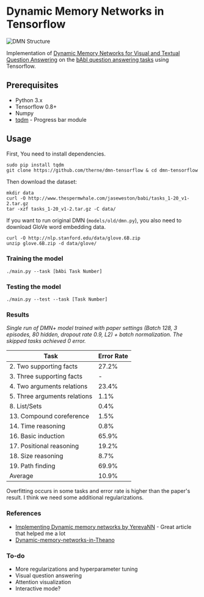 # Dynamic Memory Networks in Tensorflow
![DMN Structure][img-url]

Implementation of [Dynamic Memory Networks for Visual and Textual Question Answering][paper] on the
[bAbI question answering tasks][babi] using Tensorflow.

## Prerequisites
- Python 3.x
- Tensorflow 0.8+
- Numpy
- [tqdm](https://pypi.python.org/pypi/tqdm) - Progress bar module

## Usage
First, You need to install dependencies.
```
sudo pip install tqdm
git clone https://github.com/therne/dmn-tensorflow & cd dmn-tensorflow
```

Then download the dataset:
```
mkdir data
curl -O http://www.thespermwhale.com/jaseweston/babi/tasks_1-20_v1-2.tar.gz
tar -xzf tasks_1-20_v1-2.tar.gz -C data/
```

If you want to run original DMN (`models/old/dmn.py`), you also need to download GloVe word embedding data.
```
curl -O http://nlp.stanford.edu/data/glove.6B.zip
unzip glove.6B.zip -d data/glove/
```

### Training the model
```
./main.py --task [bAbi Task Number]
```

### Testing the model
```
./main.py --test --task [Task Number]
```

### Results
*Single run of DMN+ model trained with paper settings (Batch 128, 3 episodes, 80 hidden, dropout rate 0.9, L2) + batch normalization. The skipped tasks achieved 0 error.*

Task                         | Error Rate
-----------------------------|-------
2. Two supporting facts      | 27.2%
3. Three supporting facts    | -
4. Two arguments relations   | 23.4%
5. Three arguments relations | 1.1%
8. List/Sets                 | 0.4%
13. Compound coreference     | 1.5%
14. Time reasoning           | 0.8%
16. Basic induction          | 65.9%
17. Positional reasoning     | 19.2%
18. Size reasoning           | 8.7%
19. Path finding             | 69.9%
Average                      | 10.9%

Overfitting occurs in some tasks and error rate is higher than the paper's result.
I think we need some additional regularizations.

### References
- [Implementing Dynamic memory networks by YerevaNN][impl-dmn-yerevann] - Great article that helped me a lot
- [Dynamic-memory-networks-in-Theano][dmn-in-theano]

### To-do
- More regularizations and hyperparameter tuning
- Visual question answering
- Attention visualization
- Interactive mode?

[paper]: https://arxiv.org/abs/1603.01417
[babi]: https://research.facebook.com/research/babi/
[img-url]: http://i.imgur.com/30DePKh.png
[impl-dmn-yerevann]: https://yerevann.github.io/2016/02/05/implementing-dynamic-memory-networks/
[dmn-in-theano]: https://github.com/YerevaNN/Dynamic-memory-networks-in-Theano
